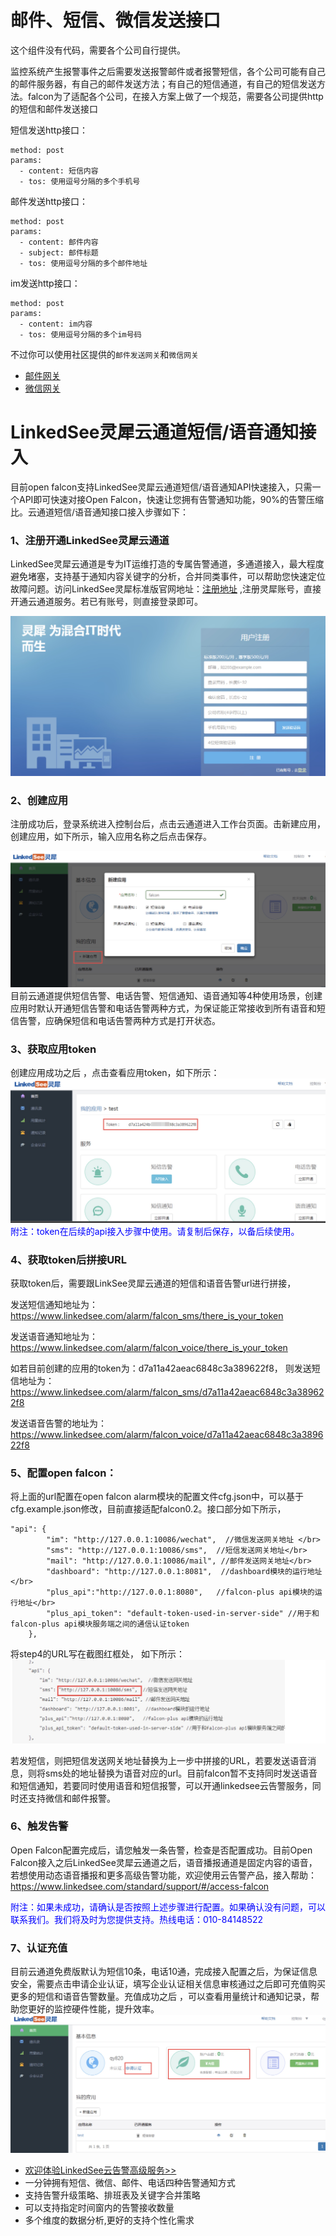 # 邮件、短信、微信发送接口

这个组件没有代码，需要各个公司自行提供。

监控系统产生报警事件之后需要发送报警邮件或者报警短信，各个公司可能有自己的邮件服务器，有自己的邮件发送方法；有自己的短信通道，有自己的短信发送方法。falcon为了适配各个公司，在接入方案上做了一个规范，需要各公司提供http的短信和邮件发送接口

短信发送http接口：

```
method: post
params:
  - content: 短信内容
  - tos: 使用逗号分隔的多个手机号
```

邮件发送http接口：

```
method: post
params:
  - content: 邮件内容
  - subject: 邮件标题
  - tos: 使用逗号分隔的多个邮件地址
```


im发送http接口：

```
method: post
params:
  - content: im内容
  - tos: 使用逗号分隔的多个im号码
```

不过你可以使用社区提供的`邮件发送网关`和`微信网关`

- [邮件网关](https://github.com/open-falcon/mail-provider)
- [微信网关](https://github.com/Yanjunhui/chat)

# LinkedSee灵犀云通道短信/语音通知接入
目前open falcon支持LinkedSee灵犀云通道短信/语音通知API快速接入，只需一个API即可快速对接Open Falcon，快速让您拥有告警通知功能，90%的告警压缩比。云通道短信/语音通知接口接入步骤如下：
### 1、注册开通LinkedSee灵犀云通道
LinkedSee灵犀云通道是专为IT运维打造的专属告警通道，多通道接入，最大程度避免堵塞，支持基于通知内容关键字的分析，合并同类事件，可以帮助您快速定位故障问题。访问LinkedSee灵犀标准版官网地址：[注册地址](http://t.cn/RpkS0d2)
,注册灵犀账号，直接开通云通道服务。若已有账号，则直接登录即可。

![灵犀注册](../image/linkedsee_1.png)
 
### 2、创建应用
注册成功后，登录系统进入控制台后，点击云通道进入工作台页面。击新建应用，创建应用，如下所示，输入应用名称之后点击保存。
 
![创建应用](../image/linkedsee_2.png)
目前云通道提供短信告警、电话告警、短信通知、语音通知等4种使用场景，创建应用时默认开通短信告警和电话告警两种方式，为保证能正常接收到所有语音和短信告警，应确保短信和电话告警两种方式是打开状态。
### 3、获取应用token
创建应用成功之后 ，点击查看应用token，如下所示：
![获取token](../image/linkedsee_3.png)
<font color="blue">附注：token在后续的api接入步骤中使用。请复制后保存，以备后续使用。</font>
 

### 4、获取token后拼接URL
获取token后，需要跟LinkSee灵犀云通道的短信和语音告警url进行拼接，

发送短信通知地址为：https://www.linkedsee.com/alarm/falcon_sms/there_is_your_token

发送语音通知地址为：https://www.linkedsee.com/alarm/falcon_voice/there_is_your_token

如若目前创建的应用的token为：d7a11a42aeac6848c3a389622f8，
则发送短信地址为：https://www.linkedsee.com/alarm/falcon_sms/d7a11a42aeac6848c3a389622f8

发送语音告警的地址为：https://www.linkedsee.com/alarm/falcon_voice/d7a11a42aeac6848c3a389622f8

### 5、配置open falcon：
将上面的url配置在open falcon alarm模块的配置文件cfg.json中，可以基于cfg.example.json修改，目前直接适配falcon0.2。接口部分如下所示，

```  
"api": {
        "im": "http://127.0.0.1:10086/wechat",  //微信发送网关地址 </br>
        "sms": "http://127.0.0.1:10086/sms",  //短信发送网关地址</br>
        "mail": "http://127.0.0.1:10086/mail", //邮件发送网关地址</br>
        "dashboard": "http://127.0.0.1:8081",  //dashboard模块的运行地址</br>
        "plus_api":"http://127.0.0.1:8080",   //falcon-plus api模块的运行地址</br>
        "plus_api_token": "default-token-used-in-server-side" //用于和falcon-plus api模块服务端之间的通信认证token
    },
```
将step4的URL写在截图红框处， 如下所示：
![配置修改](../image/linkedsee_4.png)
 
若发短信，则把短信发送网关地址替换为上一步中拼接的URL，若要发送语音消息，则将sms处的地址替换为语音对应的url。目前falcon暂不支持同时发送语音和短信通知，若要同时使用语音和短信报警，可以开通linkedsee云告警服务，同时还支持微信和邮件报警。
### 6、触发告警
Open Falcon配置完成后，请您触发一条告警，检查是否配置成功。目前Open Falcon接入之后LinkedSee灵犀云通道之后，语⾳播报通道是固定内容的语⾳，若想使⽤动态语音播报和更多高级告警功能，欢迎使用云告警产品，接入帮助：https://www.linkedsee.com/standard/support/#/access-falcon

<font color="blue">附注：如果未成功，请确认是否按照上述步骤进行配置。如果确认没有问题，可以联系我们。我们将及时为您提供支持。热线电话：010-84148522 </font>

### 7、认证充值
目前云通道免费版默认为短信10条，电话10通，完成接入配置之后，为保证信息安全，需要点击申请企业认证，填写企业认证相关信息审核通过之后即可充值购买更多的短信和语音告警数量。充值成功之后 ，可以查看用量统计和通知记录，帮助您更好的监控硬件性能，提升效率。
![认证充值](../image/linkedsee_5.png)
  
- [欢迎体验LinkedSee云告警高级服务>>](https://www.linkedsee.com "云告警")
- 一分钟拥有短信、微信、邮件、电话四种告警通知方式
- 支持告警升级策略、排班表及关键字合并策略
- 可以支持指定时间窗内的告警接收数量
- 多个维度的数据分析,更好的支持个性化需求
